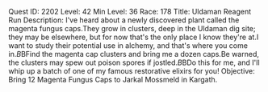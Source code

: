 Quest ID: 2202
Level: 42
Min Level: 36
Race: 178
Title: Uldaman Reagent Run
Description: I've heard about a newly discovered plant called the magenta fungus caps.They grow in clusters, deep in the Uldaman dig site; they may be elsewhere, but for now that's the only place I know they're at.I want to study their potential use in alchemy, and that's where you come in.$B$BFind the magenta cap clusters and bring me a dozen caps.Be warned, the clusters may spew out poison spores if jostled.$B$BDo this for me, and I'll whip up a batch of one of my famous restorative elixirs for you!
Objective: Bring 12 Magenta Fungus Caps to Jarkal Mossmeld in Kargath.
